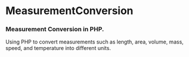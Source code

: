# MeasurementConversion

### Measurement Conversion in PHP.

Using PHP to convert measurements such as length, area, volume, mass, speed, and temperature into different units.
